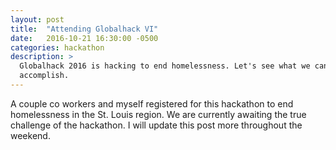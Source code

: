 ```yaml
---
layout: post
title:  "Attending Globalhack VI"
date:   2016-10-21 16:30:00 -0500
categories: hackathon
description: >
  Globalhack 2016 is hacking to end homelessness. Let's see what we can
  accomplish.
---
```


A couple co workers and myself registered for this hackathon to end homelessness
in the St. Louis region. We are currently awaiting the true challenge of the
hackathon. I will update this post more throughout the weekend.
